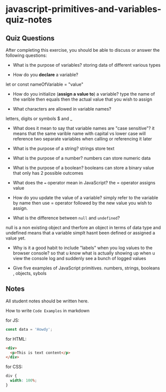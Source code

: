 # javascript-primitives-and-variables-quiz-notes

## Quiz Questions

After completing this exercise, you should be able to discuss or answer the following questions:

- What is the purpose of variables?
  storing data of different various types

- How do you **declare** a variable?

let or const nameOfVariable = "value"

- How do you initialize (**assign a value to**) a variable?
  type the name of the varible then equals then the actual value that you wish to assign

- What characters are allowed in variable names?

letters, digits or symbols $ and \_

- What does it mean to say that variable names are "case sensitive"?
  it means that the same varible name with capital vs lower case will reference two separate variables when calling or referencing it later

- What is the purpose of a string?
  strings store text
- What is the purpose of a number?
  numbers can store numeric data
- What is the purpose of a boolean?
  booleans can store a binary value that only has 2 possible outcomes

- What does the `=` operator mean in JavaScript?
  the = operator assigns value

- How do you update the value of a variable?
  simply refer to the variable by name then use = operator followed by the new value you wish to assign.

- What is the difference between `null` and `undefined`?

null is a non existing object and therfore an object in terms of data type and undefined means that a variable simplt hasnt been defined or assigned a value yet.

- Why is it a good habit to include "labels" when you log values to the browser console?
  so that u know what is actually showing up when u view the console log and suddenly see a bunch of logged values

- Give five examples of JavaScript primitives.
  numbers, strings, booleans , objects, sybols

## Notes

All student notes should be written here.

How to write `Code Examples` in markdown

for JS:

```javascript
const data = 'Howdy';
```

for HTML:

```html
<div>
  <p>This is text content</p>
</div>
```

for CSS:

```css
div {
  width: 100%;
}
```
